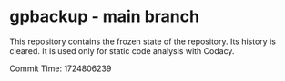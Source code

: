 # gpbackup - main branch

This repository contains the frozen state of the repository.
Its history is cleared. It is used only for static code
analysis with Codacy.

Commit Time: 1724806239